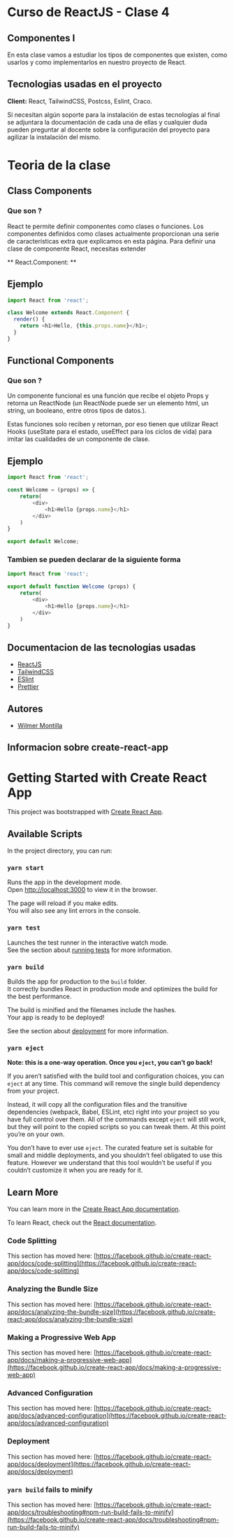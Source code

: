 
# Curso de ReactJS - Clase 4

## Componentes I

En esta clase vamos a estudiar los tipos de componentes que existen, como usarlos y como implementarlos en nuestro proyecto de React.



## Tecnologias usadas en el proyecto

**Client:** React, TailwindCSS, Postcss, Eslint, Craco.

Si necesitan algún soporte para la instalación de estas tecnologías al final se adjuntara la documentación de cada una de ellas y cualquier duda pueden preguntar al docente sobre la configuración del proyecto para agilizar la instalación del mismo.
###

# Teoria de la clase

## Class Components

### Que son ?
React te permite definir componentes como clases o funciones. Los componentes definidos como clases actualmente proporcionan una serie de características extra que explicamos en esta página. Para definir una clase de componente React, necesitas extender

** React.Component: **


## Ejemplo

```javascript
import React from 'react';

class Welcome extends React.Component {
  render() {
    return <h1>Hello, {this.props.name}</h1>;
  }
}
```



## Functional Components

### Que son ?
Un componente funcional es una función que recibe el objeto Props y retorna un ReactNode (un ReactNode puede ser un elemento html, un string, un booleano, entre otros tipos de datos.).

Estas funciones solo reciben y retornan, por eso tienen que utilizar React Hooks (useState para el estado, useEffect para los ciclos de vida) para imitar las cualidades de un componente de clase.

## Ejemplo

```javascript
import React from 'react';

const Welcome = (props) => {
    return(
        <div>
            <h1>Hello {props.name}</h1>
        </div>
    )
}

export default Welcome;
```

### Tambien se pueden declarar de la siguiente forma


```javascript
import React from 'react';

export default function Welcome (props) {
    return(
        <div>
            <h1>Hello {props.name}</h1>
        </div>
    )
}
```

## Documentacion de las tecnologias usadas

 - [ReactJS](https://es.reactjs.org/)
 - [TailwindCSS](https://tailwindcss.com/)
 - [ESlint](https://eslint.org/)
 - [Prettier](https://prettier.io/)


## Autores

- [Wilmer Montilla](https://github.com/wnox97)



## Informacion sobre create-react-app
# Getting Started with Create React App

This project was bootstrapped with [Create React App](https://github.com/facebook/create-react-app).

## Available Scripts

In the project directory, you can run:

### `yarn start`

Runs the app in the development mode.\
Open [http://localhost:3000](http://localhost:3000) to view it in the browser.

The page will reload if you make edits.\
You will also see any lint errors in the console.

### `yarn test`

Launches the test runner in the interactive watch mode.\
See the section about [running tests](https://facebook.github.io/create-react-app/docs/running-tests) for more information.

### `yarn build`

Builds the app for production to the `build` folder.\
It correctly bundles React in production mode and optimizes the build for the best performance.

The build is minified and the filenames include the hashes.\
Your app is ready to be deployed!

See the section about [deployment](https://facebook.github.io/create-react-app/docs/deployment) for more information.

### `yarn eject`

**Note: this is a one-way operation. Once you `eject`, you can’t go back!**

If you aren’t satisfied with the build tool and configuration choices, you can `eject` at any time. This command will remove the single build dependency from your project.

Instead, it will copy all the configuration files and the transitive dependencies (webpack, Babel, ESLint, etc) right into your project so you have full control over them. All of the commands except `eject` will still work, but they will point to the copied scripts so you can tweak them. At this point you’re on your own.

You don’t have to ever use `eject`. The curated feature set is suitable for small and middle deployments, and you shouldn’t feel obligated to use this feature. However we understand that this tool wouldn’t be useful if you couldn’t customize it when you are ready for it.

## Learn More

You can learn more in the [Create React App documentation](https://facebook.github.io/create-react-app/docs/getting-started).

To learn React, check out the [React documentation](https://reactjs.org/).

### Code Splitting

This section has moved here: [https://facebook.github.io/create-react-app/docs/code-splitting](https://facebook.github.io/create-react-app/docs/code-splitting)

### Analyzing the Bundle Size

This section has moved here: [https://facebook.github.io/create-react-app/docs/analyzing-the-bundle-size](https://facebook.github.io/create-react-app/docs/analyzing-the-bundle-size)

### Making a Progressive Web App

This section has moved here: [https://facebook.github.io/create-react-app/docs/making-a-progressive-web-app](https://facebook.github.io/create-react-app/docs/making-a-progressive-web-app)

### Advanced Configuration

This section has moved here: [https://facebook.github.io/create-react-app/docs/advanced-configuration](https://facebook.github.io/create-react-app/docs/advanced-configuration)

### Deployment

This section has moved here: [https://facebook.github.io/create-react-app/docs/deployment](https://facebook.github.io/create-react-app/docs/deployment)

### `yarn build` fails to minify

This section has moved here: [https://facebook.github.io/create-react-app/docs/troubleshooting#npm-run-build-fails-to-minify](https://facebook.github.io/create-react-app/docs/troubleshooting#npm-run-build-fails-to-minify)
